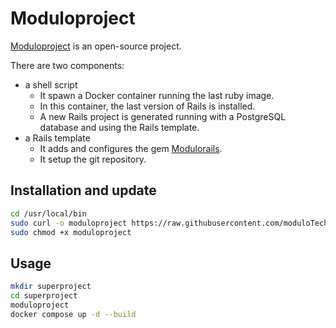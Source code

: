 # Moduloproject

[Moduloproject](https://github.com/moduloTech/moduloproject) is an open-source project.

There are two components:

- a shell script
    - It spawn a Docker container running the last ruby image.
    - In this container, the last version of Rails is installed.
    - A new Rails project is generated running with a PostgreSQL database and using the Rails template.
- a Rails template
    - It adds and configures the gem [Modulorails](https://github.com/moduloTech/modulorails).
    - It setup the git repository.

## Installation and update

```bash
cd /usr/local/bin
sudo curl -o moduloproject https://raw.githubusercontent.com/moduloTech/moduloproject/master/moduloproject
sudo chmod +x moduloproject
```

## Usage

```bash
mkdir superproject
cd superproject
moduloproject
docker compose up -d --build
```
